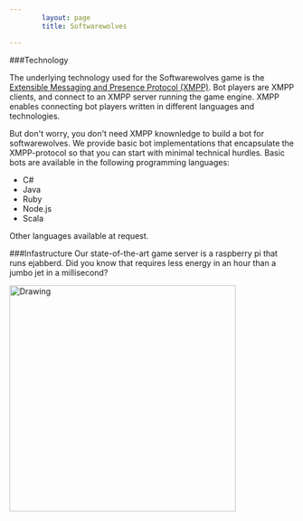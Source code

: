 ```yaml
---
        layout: page
        title: Softwarewolves

---
```


###Technology
<style typ="text/css">
    #menu_technology, #menu_technology a {
        background: #202021;
        color:white;
    }
</style>
The underlying technology used for the Softwarewolves game is the [Extensible Messaging and Presence Protocol (XMPP)](http://en.wikipedia.org/wiki/XMPP). Bot players are XMPP clients, and connect to an XMPP server running the game engine. XMPP enables connecting bot players written in different languages and technologies.

But don't worry, you don't need XMPP knownledge to build a bot for softwarewolves. We provide basic bot implementations that encapsulate the XMPP-protocol so that you can start with minimal technical hurdles. Basic bots are available in the following programming languages:
- C#
- Java
- Ruby
- Node.js
- Scala

Other languages available at request.
 
###Infastructure
Our state-of-the-art game server is a raspberry pi that runs ejabberd. Did you know that requires less energy in an hour than a jumbo jet in a millisecond?

<img src="https://raw.github.com/softwarewolves/softwarewolves.github.io/master/photos/pi.jpg" alt="Drawing" style="width: 400px;"/>

